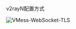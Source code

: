 v2rayN配置方式

![VMess-WebSocket-TLS](https://user-images.githubusercontent.com/88967758/187209209-563a0e34-24a8-46f2-8e19-b0e1c9c6bc61.jpg)
